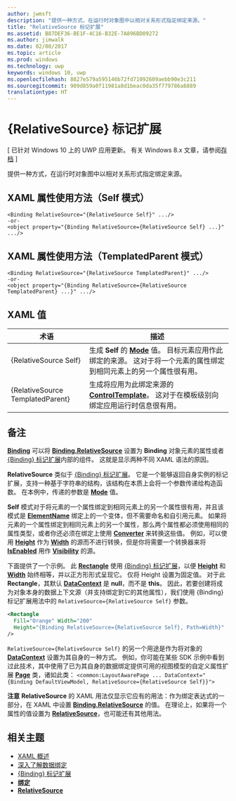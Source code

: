 ```yaml
---
author: jwmsft
description: "提供一种方式，在运行时对象图中以相对关系形式指定绑定来源。"
title: "RelativeSource 标记扩展"
ms.assetid: B87DEF36-BE1F-4C16-B32E-7A896BD09272
ms.author: jimwalk
ms.date: 02/08/2017
ms.topic: article
ms.prod: windows
ms.technology: uwp
keywords: windows 10, uwp
ms.openlocfilehash: 8827e579a595146b72fd71092609aebb90e3c211
ms.sourcegitcommit: 909d859a0f11981a8d1beac0da35f779786a6889
translationtype: HT
---
```

# <a name="relativesource-markup-extension"></a>{RelativeSource} 标记扩展

\[ 已针对 Windows 10 上的 UWP 应用更新。 有关 Windows 8.x 文章，请参阅[存档](http://go.microsoft.com/fwlink/p/?linkid=619132) \]

提供一种方式，在运行时对象图中以相对关系形式指定绑定来源。

## <a name="xaml-attribute-usage-self-mode"></a>XAML 属性使用方法（Self 模式）

``` syntax
<Binding RelativeSource="{RelativeSource Self}" .../>
-or-
<object property="{Binding RelativeSource={RelativeSource Self} ...}" .../>
```

## <a name="xaml-attribute-usage-templatedparent-mode"></a>XAML 属性使用方法（TemplatedParent 模式）

``` syntax
<Binding RelativeSource="{RelativeSource TemplatedParent}" .../>
-or-
<object property="{Binding RelativeSource={RelativeSource TemplatedParent} ...}" .../>
```

## <a name="xaml-values"></a>XAML 值

| 术语 | 描述 |
|------|-------------|
| {RelativeSource Self} | 生成 <strong>Self</strong> 的 [<strong>Mode</strong>](https://msdn.microsoft.com/library/windows/apps/br209915) 值。 目标元素应用作此绑定的来源。 这对于将一个元素的属性绑定到相同元素上的另一个属性很有用。 |
| {RelativeSource TemplatedParent} | 生成将应用为此绑定来源的 [<strong>ControlTemplate</strong>](https://msdn.microsoft.com/library/windows/apps/br209391)。 这对于在模板级别向绑定应用运行时信息很有用。 | 

## <a name="remarks"></a>备注

[**Binding**](https://msdn.microsoft.com/library/windows/apps/br209820) 可以将 [**Binding.RelativeSource**](https://msdn.microsoft.com/library/windows/apps/br209831) 设置为 **Binding** 对象元素的属性或者 [{Binding} 标记扩展](binding-markup-extension.md)内部的组件。 这就是显示两种不同 XAML 语法的原因。

**RelativeSource** 类似于 [{Binding} 标记扩展](binding-markup-extension.md)。  它是一个能够返回自身实例的标记扩展，支持一种基于字符串的结构，该结构在本质上会将一个参数传递给构造函数。 在本例中，传递的参数是 [**Mode**](https://msdn.microsoft.com/library/windows/apps/br209915) 值。

**Self** 模式对于将元素的一个属性绑定到相同元素上的另一个属性很有用，并且该模式是 [**ElementName**](https://msdn.microsoft.com/library/windows/apps/br209828) 绑定上的一个变体，但不需要命名和自引用元素。 如果将元素的一个属性绑定到相同元素上的另一个属性，那么两个属性都必须使用相同的属性类型，或者你还必须在绑定上使用 [**Converter**](https://msdn.microsoft.com/library/windows/apps/br209826) 来转换这些值。 例如，可以使用 [**Height**](https://msdn.microsoft.com/library/windows/apps/br208718) 作为 [**Width**](https://msdn.microsoft.com/library/windows/apps/br208751) 的源而不进行转换，但是你将需要一个转换器来将 [**IsEnabled**](https://msdn.microsoft.com/library/windows/apps/br209419) 用作 [**Visibility**](https://msdn.microsoft.com/library/windows/apps/br209006) 的源。

下面提供了一个示例。 此 [**Rectangle**](https://msdn.microsoft.com/library/windows/apps/br243371) 使用 [{Binding} 标记扩展](binding-markup-extension.md)，以便 [**Height**](https://msdn.microsoft.com/library/windows/apps/br208718) 和 [**Width**](https://msdn.microsoft.com/library/windows/apps/br208751) 始终相等，并以正方形形式呈现它。 仅将 Height 设置为固定值。 对于此 **Rectangle**，其默认 [**DataContext**](https://msdn.microsoft.com/library/windows/apps/br208713) 是 **null**，而不是 **this**。 因此，若要创建将成为对象本身的数据上下文源（并支持绑定到它的其他属性），我们使用 {Binding} 标记扩展用法中的 `RelativeSource={RelativeSource Self}` 参数。

```XML
<Rectangle
  Fill="Orange" Width="200"
  Height="{Binding RelativeSource={RelativeSource Self}, Path=Width}"
/>
```

`RelativeSource={RelativeSource Self}` 的另一个用途是作为将对象的 [**DataContext**](https://msdn.microsoft.com/library/windows/apps/br208713) 设置为其自身的一种方式。  例如，你可能在某些 SDK 示例中看到过此技术，其中使用了已为其自身的数据绑定提供可用的视图模型的自定义属性扩展 [**Page**](https://msdn.microsoft.com/library/windows/apps/br227503) 类，诸如此类： `<common:LayoutAwarePage ... DataContext="{Binding DefaultViewModel, RelativeSource={RelativeSource Self}}">`

**注意**  **RelativeSource** 的 XAML 用法仅显示它应有的用法：作为绑定表达式的一部分，在 XAML 中设置 [**Binding.RelativeSource**](https://msdn.microsoft.com/library/windows/apps/br209831) 的值。 在理论上，如果将一个属性的值设置为 [**RelativeSource**](https://msdn.microsoft.com/library/windows/apps/br209913)，也可能还有其他用法。

## <a name="related-topics"></a>相关主题

* [XAML 概述](xaml-overview.md)
* [深入了解数据绑定](https://msdn.microsoft.com/library/windows/apps/mt210946)
* [{Binding} 标记扩展](binding-markup-extension.md)
* [**绑定**](https://msdn.microsoft.com/library/windows/apps/br209820)
* [**RelativeSource**](https://msdn.microsoft.com/library/windows/apps/br209913)

